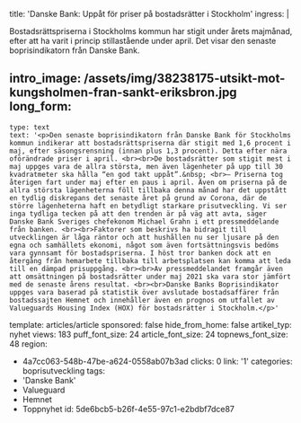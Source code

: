 title: 'Danske Bank: Uppåt för priser på bostadsrätter i Stockholm'
ingress: |
  <p>Bostadsrättspriserna i Stockholms kommun har stigit under årets majmånad, efter att ha varit i princip stillastående under april. Det visar den senaste boprisindikatorn från Danske Bank.
  </p>
  
intro_image: /assets/img/38238175-utsikt-mot-kungsholmen-fran-sankt-eriksbron.jpg
long_form:
  -
    type: text
    text: '<p>Den senaste boprisindikatorn från Danske Bank för Stockholms kommun indikerar att bostadsrättspriserna där stigit med 1,6 procent i maj, efter säsongsrensning (innan plus 1,3 procent). Detta efter nära oförändrade priser i april. <br><br>De bostadsrätter som stigit mest i maj uppges vara de allra största, men även lägenheter på upp till 30 kvadratmeter ska hålla “en god takt uppåt”.&nbsp; <br>– Priserna tog återigen fart under maj efter en paus i april. Även om priserna på de allra största lägenheterna föll tillbaka denna månad har det uppstått en tydlig diskrepans det senaste året på grund av Corona, där de större lägenheterna haft en betydligt starkare prisutveckling. Vi ser inga tydliga tecken på att den trenden är på väg att avta, säger Danske Bank Sveriges chefekonom Michael Grahn i ett pressmeddelande från banken. <br><br>Faktorer som beskrivs ha bidragit till utvecklingen är låga räntor och att hushållen nu ser ljusare på den egna och samhällets ekonomi, något som även fortsättningsvis bedöms vara gynnsamt för bostadspriserna. I höst tror banken dock att en återgång från hemarbete tillbaka till arbetsplatsen kan komma att leda till en dämpad prisuppgång. <br><br>Av pressmeddelandet framgår även att omsättningen på bostadsrätter under maj 2021 ska vara stor jämfört med de senaste årens resultat. <br><br>Danske Banks Boprisindikator uppges vara baserad på statistik över avslutade bostadsaffärer från bostadssajten Hemnet och innehåller även en prognos om utfallet av Valueguards Housing Index (HOX) för bostadsrätter i Stockholm.</p>'
template: articles/article
sponsored: false
hide_from_home: false
artikel_typ: nyhet
views: 183
puff_font_size: 24
article_font_size: 24
topnews_font_size: 48
region:
  - 4a7cc063-548b-47be-a624-0558ab07b3ad
clicks: 0
link: '1'
categories: boprisutveckling
tags:
  - 'Danske Bank'
  - Valueguard
  - Hemnet
  - Toppnyhet
id: 5de6bcb5-b26f-4e55-97c1-e2bdbf7dce87
